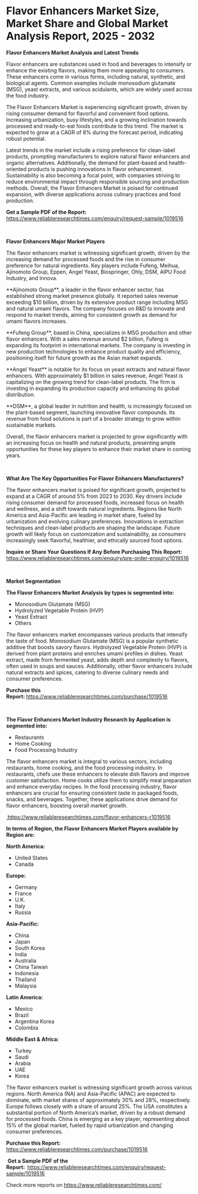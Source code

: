 <p><h1>Flavor Enhancers Market Size, Market Share and Global Market Analysis Report, 2025 - 2032</h1></p><p><strong>Flavor Enhancers Market Analysis and Latest Trends</strong></p>
<p><p>Flavor enhancers are substances used in food and beverages to intensify or enhance the existing flavors, making them more appealing to consumers. These enhancers come in various forms, including natural, synthetic, and biological agents. Common examples include monosodium glutamate (MSG), yeast extracts, and various acidulants, which are widely used across the food industry.</p><p>The Flavor Enhancers Market is experiencing significant growth, driven by rising consumer demand for flavorful and convenient food options. Increasing urbanization, busy lifestyles, and a growing inclination towards processed and ready-to-eat foods contribute to this trend. The market is expected to grow at a CAGR of 8% during the forecast period, indicating robust potential.</p><p>Latest trends in the market include a rising preference for clean-label products, prompting manufacturers to explore natural flavor enhancers and organic alternatives. Additionally, the demand for plant-based and health-oriented products is pushing innovations in flavor enhancement. Sustainability is also becoming a focal point, with companies striving to reduce environmental impact through responsible sourcing and production methods. Overall, the Flavor Enhancers Market is poised for continued expansion, with diverse applications across culinary practices and food production.</p></p>
<p><strong>Get a Sample PDF of the Report:&nbsp;</strong> <a href="https://www.reliableresearchtimes.com/enquiry/request-sample/1019516?utm_campaign=2393&utm_medium=2&utm_source=Github&utm_content=ia&utm_term=15022025&utm_id=flavor-enhancers">https://www.reliableresearchtimes.com/enquiry/request-sample/1019516</a></p>
<p>&nbsp;</p>
<p><strong>Flavor Enhancers Major Market Players</strong></p>
<p><p>The flavor enhancers market is witnessing significant growth, driven by the increasing demand for processed foods and the rise in consumer preference for natural ingredients. Key players include Fufeng, Meihua, Ajinomoto Group, Eppen, Angel Yeast, Biospringer, Ohly, DSM, AIPU Food Industry, and Innova.</p><p>**Ajinomoto Group**, a leader in the flavor enhancer sector, has established strong market presence globally. It reported sales revenue exceeding $10 billion, driven by its extensive product range including MSG and natural umami flavors. The company focuses on R&D to innovate and respond to market trends, aiming for consistent growth as demand for umami flavors increases.</p><p>**Fufeng Group**, based in China, specializes in MSG production and other flavor enhancers. With a sales revenue around $2 billion, Fufeng is expanding its footprint in international markets. The company is investing in new production technologies to enhance product quality and efficiency, positioning itself for future growth as the Asian market expands.</p><p>**Angel Yeast** is notable for its focus on yeast extracts and natural flavor enhancers. With approximately $1 billion in sales revenue, Angel Yeast is capitalizing on the growing trend for clean-label products. The firm is investing in expanding its production capacity and enhancing its global distribution.</p><p>**DSM**, a global leader in nutrition and health, is increasingly focused on the plant-based segment, launching innovative flavor compounds. Its revenue from food solutions is part of a broader strategy to grow within sustainable markets.</p><p>Overall, the flavor enhancers market is projected to grow significantly with an increasing focus on health and natural products, presenting ample opportunities for these key players to enhance their market share in coming years.</p></p>
<p>&nbsp;</p>
<p><strong>What Are The Key Opportunities For Flavor Enhancers Manufacturers?</strong></p>
<p><p>The flavor enhancers market is poised for significant growth, projected to expand at a CAGR of around 5% from 2023 to 2030. Key drivers include rising consumer demand for processed foods, increased focus on health and wellness, and a shift towards natural ingredients. Regions like North America and Asia-Pacific are leading in market share, fueled by urbanization and evolving culinary preferences. Innovations in extraction techniques and clean-label products are shaping the landscape. Future growth will likely focus on customization and sustainability, as consumers increasingly seek flavorful, healthier, and ethically sourced food options.</p></p>
<p><strong>Inquire or Share Your Questions If Any Before Purchasing This Report:</strong> <a href="https://www.reliableresearchtimes.com/enquiry/pre-order-enquiry/1019516?utm_campaign=2393&utm_medium=2&utm_source=Github&utm_content=ia&utm_term=15022025&utm_id=flavor-enhancers">https://www.reliableresearchtimes.com/enquiry/pre-order-enquiry/1019516</a></p>
<p>&nbsp;</p>
<p><strong>Market Segmentation</strong></p>
<p><strong>The Flavor Enhancers Market Analysis by types is segmented into:</strong></p>
<p><ul><li>Monosodium Glutamate (MSG)</li><li>Hydrolyzed Vegetable Protein (HVP)</li><li>Yeast Extract</li><li>Others</li></ul></p>
<p><p>The flavor enhancers market encompasses various products that intensify the taste of food. Monosodium Glutamate (MSG) is a popular synthetic additive that boosts savory flavors. Hydrolyzed Vegetable Protein (HVP) is derived from plant proteins and enriches umami profiles in dishes. Yeast extract, made from fermented yeast, adds depth and complexity to flavors, often used in soups and sauces. Additionally, other flavor enhancers include natural extracts and spices, catering to diverse culinary needs and consumer preferences.</p></p>
<p><strong>Purchase this Report:&nbsp;</strong><a href="https://www.reliableresearchtimes.com/purchase/1019516?utm_campaign=2393&utm_medium=2&utm_source=Github&utm_content=ia&utm_term=15022025&utm_id=flavor-enhancers">https://www.reliableresearchtimes.com/purchase/1019516</a></p>
<p>&nbsp;</p>
<p><strong>The Flavor Enhancers Market Industry Research by Application is segmented into:</strong></p>
<p><ul><li>Restaurants</li><li>Home Cooking</li><li>Food Processing Industry</li></ul></p>
<p><p>The flavor enhancers market is integral to various sectors, including restaurants, home cooking, and the food processing industry. In restaurants, chefs use these enhancers to elevate dish flavors and improve customer satisfaction. Home cooks utilize them to simplify meal preparation and enhance everyday recipes. In the food processing industry, flavor enhancers are crucial for ensuring consistent taste in packaged foods, snacks, and beverages. Together, these applications drive demand for flavor enhancers, boosting overall market growth.</p></p>
<p><a href="https://www.reliableresearchtimes.com/flavor-enhancers-r1019516?utm_campaign=2393&utm_medium=2&utm_source=Github&utm_content=ia&utm_term=15022025&utm_id=flavor-enhancers">&nbsp;https://www.reliableresearchtimes.com/flavor-enhancers-r1019516</a></p>
<p><strong>In terms of Region, the Flavor Enhancers Market Players available by Region are:</strong></p>
<p>
    <p> <strong> North America: </strong>
        <ul>
            <li>United States</li>
            <li>Canada</li>
        </ul>
        </p> 
    <p> <strong> Europe: </strong>
        <ul>
            <li>Germany</li>
            <li>France</li>
            <li>U.K.</li>
            <li>Italy</li>
            <li>Russia</li>
        </ul>
        </p> 
    <p> <strong> Asia-Pacific: </strong>
        <ul>
            <li>China</li>
            <li>Japan</li>
            <li>South Korea</li>
            <li>India</li>
            <li>Australia</li>
            <li>China Taiwan</li>
            <li>Indonesia</li>
            <li>Thailand</li>
            <li>Malaysia</li>
        </ul>
        </p> 
    <p> <strong> Latin America: </strong>
        <ul>
            <li>Mexico</li>
            <li>Brazil</li>
            <li>Argentina Korea</li>
            <li>Colombia</li>
        </ul>
        </p> 
    <p> <strong> Middle East & Africa: </strong>
        <ul>
            <li>Turkey</li>
            <li>Saudi</li>
            <li>Arabia</li>
            <li>UAE</li>
            <li>Korea</li>
        </ul>
    </p>
    </p>
<p><p>The flavor enhancers market is witnessing significant growth across various regions. North America (NA) and Asia-Pacific (APAC) are expected to dominate, with market shares of approximately 30% and 28%, respectively. Europe follows closely with a share of around 25%. The USA constitutes a substantial portion of North America’s market, driven by a robust demand for processed foods. China is emerging as a key player, representing about 15% of the global market, fueled by rapid urbanization and changing consumer preferences.</p></p>
<p><strong>Purchase this Report: </strong><a href="https://www.reliableresearchtimes.com/purchase/1019516?utm_campaign=2393&utm_medium=2&utm_source=Github&utm_content=ia&utm_term=15022025&utm_id=flavor-enhancers">https://www.reliableresearchtimes.com/purchase/1019516</a></p>
<p>&nbsp;<strong>Get a Sample PDF of the Report:&nbsp;&nbsp;</strong><a href="https://www.reliableresearchtimes.com/enquiry/request-sample/1019516?utm_campaign=2393&utm_medium=2&utm_source=Github&utm_content=ia&utm_term=15022025&utm_id=flavor-enhancers">https://www.reliableresearchtimes.com/enquiry/request-sample/1019516</a></p>
<p><strong></strong></p>
<p>Check more reports on <a href="https://www.reliableresearchtimes.com/?utm_campaign=2393&utm_medium=2&utm_source=Github&utm_content=ia&utm_term=15022025&utm_id=flavor-enhancers">https://www.reliableresearchtimes.com/</a></p>